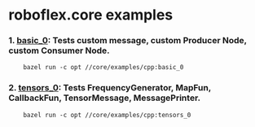 # roboflex.core examples

### 1. [basic_0](cpp/basic_0.cpp): Tests custom message, custom Producer Node, custom Consumer Node.

        bazel run -c opt //core/examples/cpp:basic_0

### 2. [tensors_0](cpp/tensors_0.cpp): Tests FrequencyGenerator, MapFun, CallbackFun, TensorMessage, MessagePrinter.

        bazel run -c opt //core/examples/cpp:tensors_0